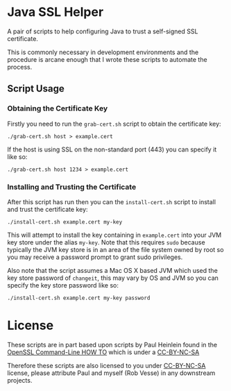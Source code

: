 # Java SSL Helper

A pair of scripts to help configuring Java to trust a self-signed SSL certificate.

This is commonly necessary in development environments and the procedure is arcane enough that I wrote these scripts to automate the process.

## Script Usage

### Obtaining the Certificate Key

Firstly you need to run the `grab-cert.sh` script to obtain the certificate key:

    ./grab-cert.sh host > example.cert

If the host is using SSL on the non-standard port (443) you can specify it like so:

    ./grab-cert.sh host 1234 > example.cert

### Installing and Trusting the Certificate

After this script has run then you can the `install-cert.sh` script to install and trust the certificate key:

    ./install-cert.sh example.cert my-key

This will attempt to install the key containing in `example.cert` into your JVM key store under the alias `my-key`.  Note that this requires `sudo` because typically the JVM key store is in an area of the file system owned by root so you may receive a password prompt to grant sudo privileges.

Also note that the script assumes a Mac OS X based JVM which used the key store password of `changeit`, this may vary by OS and JVM so you can specify the key store password like so:

    ./install-cert.sh example.cert my-key password

# License

These scripts are in part based upon scripts by Paul Heinlein found in the [OpenSSL Command-Line HOW TO][1] which is under a [CC-BY-NC-SA][2]

Therefore these scripts are also licensed to you under [CC-BY-NC-SA][2] license, please attribute Paul and myself (Rob Vesse) in any downstream projects.

[1]: http://www.madboa.com/geek/openssl/#cert-retrieve
[2]: http://creativecommons.org/licenses/by-nc-sa/3.0/